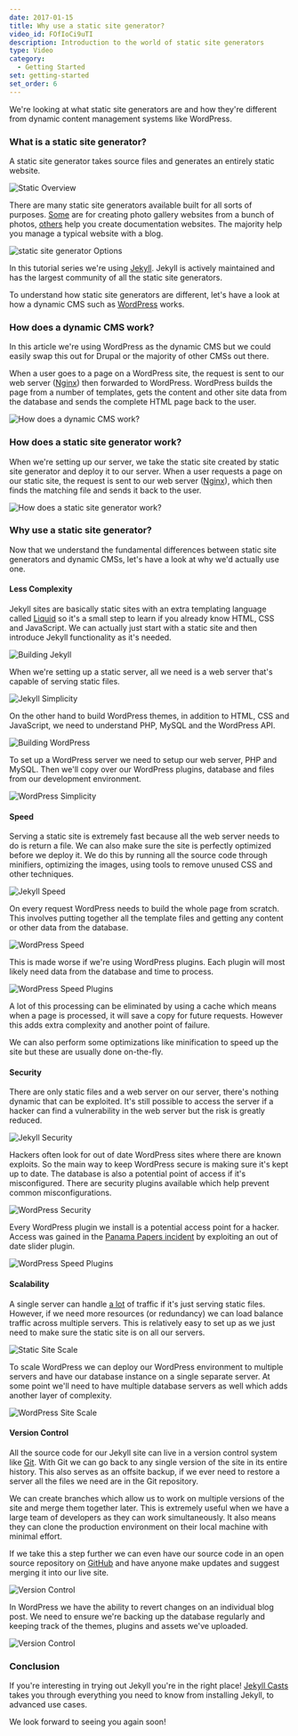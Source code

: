 ```yaml
---
date: 2017-01-15
title: Why use a static site generator?
video_id: FOfIoCi9uTI
description: Introduction to the world of static site generators
type: Video
category:
  - Getting Started
set: getting-started
set_order: 6
---
```

We're looking at what ​static site generators are and how they're different from dynamic content management systems like WordPress.  

### What is a static site generator?

A static site generator takes source files and generates an entirely static website.

![Static Overview](/img/casts/what-is-a-static-site-generator/static-overview.png)

There are many static site generators available built for all sorts of purposes. [Some](https://github.com/Jack000/Expose) are for creating photo gallery websites from a bunch of photos, [others](https://www.gitbook.com/) help you create documentation websites. The majority help you manage a typical website with a blog.  

![static site generator Options](/img/casts/what-is-a-static-site-generator/options.png)

In this tutorial series we're using [Jekyll](http://jekyllrb.com). Jekyll is actively maintained and has the largest community of all the static site generators.

To understand how static site generators are different, let's have a look at how a dynamic CMS such as [WordPress](https://wordpress.org/) works.

### How does a dynamic CMS work?

In this article we're using WordPress as the dynamic CMS but we could easily swap this out for Drupal or the majority of other CMSs out there.

When a user goes to a page on a WordPress site, the request is sent to our web server ([Nginx](https://www.nginx.com/)) then forwarded to WordPress. WordPress builds the page from a number of templates, gets the content and other site data from the database and sends the complete HTML page back to the user.

![How does a dynamic CMS work?](/img/casts/what-is-a-static-site-generator/dynamic-cms-overview.png)

### How does a static site generator work?

When we're setting up our server, we take the static site created by static site generator and deploy it to our server. When a user requests a page on our static site, the request is sent to our web server ([Nginx](https://www.nginx.com/)), which then finds the matching file and sends it back to the user.

![How does a static site generator work?](/img/casts/what-is-a-static-site-generator/jekyll-overview.png)


### Why use a static site generator?

Now that we understand the fundamental differences between static site generators and dynamic CMSs, let's have a look at why we'd actually use one.

#### Less Complexity

Jekyll sites are basically static sites with an extra templating language called [Liquid](https://shopify.github.io/liquid/) so it's a small step to learn if you already know HTML, CSS and JavaScript. We can actually just start with a static site and then introduce Jekyll functionality as it's needed.

![Building Jekyll](/img/casts/what-is-a-static-site-generator/building-jekyll.png)

When we're setting up a static server, all we need is a web server that's capable of serving static files.

![Jekyll Simplicity](/img/casts/what-is-a-static-site-generator/jekyll-overview.png)

On the other hand to build WordPress themes, in addition to HTML, CSS and JavaScript, we need to understand PHP, MySQL and the WordPress API.

![Building WordPress](/img/casts/what-is-a-static-site-generator/building-wordpress.png)

To set up a WordPress server we need to setup our web server, PHP and MySQL. Then we'll copy over our WordPress plugins, database and files from our development environment.

![WordPress Simplicity](/img/casts/what-is-a-static-site-generator/dynamic-cms-overview.png)

#### Speed

Serving a static site is extremely fast because all the web server needs to do is return a file. We can also make sure the site is perfectly optimized before we deploy it. We do this by running all the source code through minifiers, optimizing the images, using tools to remove unused CSS and other techniques.

![Jekyll Speed](/img/casts/what-is-a-static-site-generator/jekyll-overview.png)

On every request WordPress needs to build the whole page from scratch. This involves putting together all the template files and getting any content or other data from the database.

![WordPress Speed](/img/casts/what-is-a-static-site-generator/dynamic-cms-overview.png)

This is made worse if we're using WordPress plugins. Each plugin will most likely need data from the database and time to process.

![WordPress Speed Plugins](/img/casts/what-is-a-static-site-generator/wordpress-plugins.png)

A lot of this processing can be eliminated by using a cache which means when a page is processed, it will save a copy for future requests. However this adds extra complexity and another point of failure.

We can also perform some optimizations like minification to speed up the site but these are usually done on-the-fly.

#### Security

There are only static files and a web server on our server, there's nothing dynamic that can be exploited. It's still possible to access the server if a hacker can find a vulnerability in the web server but the risk is greatly reduced.

![Jekyll Security](/img/casts/what-is-a-static-site-generator/jekyll-overview.png)

Hackers often look for out of date WordPress sites where there are known exploits. So the main way to keep WordPress secure is making sure it's kept up to date. The database is also a potential point of access if it's misconfigured. There are security plugins available which help prevent common misconfigurations.

![WordPress Security](/img/casts/what-is-a-static-site-generator/dynamic-cms-overview.png)

Every WordPress plugin we install is a potential access point for a hacker. Access was gained in the [Panama Papers incident](https://en.wikipedia.org/wiki/Panama_Papers) by exploiting an out of date slider plugin.

![WordPress Speed Plugins](/img/casts/what-is-a-static-site-generator/wordpress-plugins.png)

#### Scalability

A single server can handle [a lot](http://www.speedemy.com/apache-vs-nginx-2015/) of traffic if it's just serving static files. However, if we need more resources (or redundancy) we can load balance traffic across multiple servers. This is relatively easy to set up as we just need to make sure the static site is on all our servers.

![Static Site Scale](/img/casts/what-is-a-static-site-generator/static-scale.png)

To scale WordPress we can deploy our WordPress environment to multiple servers and have our database instance on a single separate server. At some point we'll need to have multiple database servers as well which adds another layer of complexity.

![WordPress Site Scale](/img/casts/what-is-a-static-site-generator/wordpress-scale.png)

#### Version Control

All the source code for our Jekyll site can live in a version control system like [Git](https://git-scm.com/). With Git we can go back to any single version of the site in its entire history. This also serves as an offsite backup, if we ever need to restore a server all the files we need are in the Git repository.

We can create branches which allow us to work on multiple versions of the site and merge them together later. This is extremely useful when we have a large team of developers as they can work simultaneously. It also means they can clone the production environment on their local machine with minimal effort.

If we take this a step further we can even have our source code in an open source repository on [GitHub](https://github.com) and have anyone make updates and suggest merging it into our live site.

![Version Control](/img/casts/what-is-a-static-site-generator/version-control.png)

In WordPress we have the ability to revert changes on an individual blog post. We need to ensure we're backing up the database regularly and keeping track of the themes, plugins and  assets we've uploaded.

![Version Control](/img/casts/what-is-a-static-site-generator/wordpress-version.png)

### Conclusion

If you're interesting in trying out Jekyll you're in the right place! [Jekyll Casts](/) takes you through everything you need to know from installing Jekyll, to advanced use cases.

We look forward to seeing you again soon!